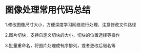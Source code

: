 # 图像处理常用代码总结
1.修改图像尺寸大小，方便深度学习网络进行处理，注意修改文件路径



2.图片切块，支持自定义切块的大小，切块的位置选择等操作


3.批量重命名，将图片处理成有序排列，或者更改后缀名等
